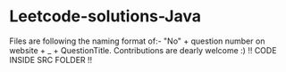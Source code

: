 # Leetcode-solutions-Java
Files are following the naming format of:- "No" + question number on website + _ + QuestionTitle.
Contributions are dearly welcome :) 
!! CODE INSIDE SRC FOLDER !!
